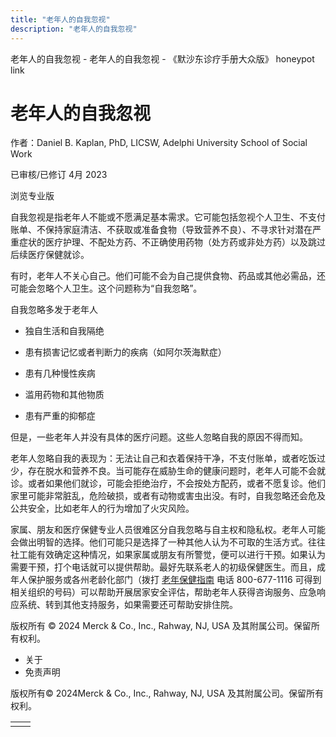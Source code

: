 ```yaml
---
title: "老年人的自我忽视"
description: "老年人的自我忽视"
---
```


﻿老年人的自我忽视 \- 老年人的自我忽视 \- 《默沙东诊疗手册大众版》 honeypot link

# 老年人的自我忽视

作者：Daniel B. Kaplan, PhD, LICSW, Adelphi University School of Social Work

已审核/已修订 4月 2023

浏览专业版

自我忽视是指老年人不能或不愿满足基本需求。它可能包括忽视个人卫生、不支付账单、不保持家庭清洁、不获取或准备食物（导致营养不良）、不寻求针对潜在严重症状的医疗护理、不配处方药、不正确使用药物（处方药或非处方药）以及跳过后续医疗保健就诊。

有时，老年人不关心自己。他们可能不会为自己提供食物、药品或其他必需品，还可能会忽略个人卫生。这个问题称为“自我忽略”。

自我忽略多发于老年人

- 独自生活和自我隔绝

- 患有损害记忆或者判断力的疾病（如阿尔茨海默症）

- 患有几种慢性疾病

- 滥用药物和其他物质

- 患有严重的抑郁症


但是，一些老年人并没有具体的医疗问题。这些人忽略自我的原因不得而知。

老年人忽略自我的表现为：无法让自己和衣着保持干净，不支付账单，或者吃饭过少，存在脱水和营养不良。当可能存在威胁生命的健康问题时，老年人可能不会就诊。或者如果他们就诊，可能会拒绝治疗，不会按处方配药，或者不愿复诊。他们家里可能非常脏乱，危险破损，或者有动物或害虫出没。有时，自我忽略还会危及公共安全，比如老年人的行为增加了火灾风险。

家属、朋友和医疗保健专业人员很难区分自我忽略与自主权和隐私权。老年人可能会做出明智的选择。他们可能只是选择了一种其他人认为不可取的生活方式。往往社工能有效确定这种情况，如果家属或朋友有所警觉，便可以进行干预。如果认为需要干预，打个电话就可以提供帮助。最好先联系老人的初级保健医生。而且，成年人保护服务或各州老龄化部门（拨打 [老年保健指南](http://eldercare.acl.gov/Public/Index.aspx) 电话 800-677-1116 可得到相关组织的号码）可以帮助开展居家安全评估，帮助老年人获得咨询服务、应急响应系统、转到其他支持服务，如果需要还可帮助安排住院。



版权所有 © 2024
Merck & Co., Inc., Rahway, NJ, USA 及其附属公司。保留所有权利。

- 关于
- 免责声明

版权所有© 2024Merck & Co., Inc., Rahway, NJ, USA 及其附属公司。保留所有权利。

|     |     |
| --- | --- |
|  |  |
